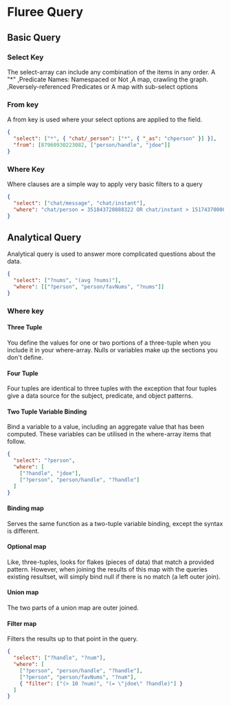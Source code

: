 # Fluree Query
## Basic Query
### Select Key
The select-array can include any combination of the items in any order. A "*"
,Predicate Names: Namespaced or Not
,A map, crawling the graph.
,Reversely-referenced Predicates
or A map with sub-select options
### From key
A from key is used where your select options are applied to the field.
``` json
{
  "select": ["*", { "chat/_person": ["*", { "_as": "chperson" }] }],
  "from": [87960930223082, ["person/handle", "jdoe"]]
}
```
### Where Key
Where clauses are a simple way to apply very basic filters to a query
``` json
{
  "select": ["chat/message", "chat/instant"],
  "where": "chat/person = 351843720888322 OR chat/instant > 1517437000000"
}

```

## Analytical Query
Analytical query is used to answer more complicated questions about the data.
``` json
{
  "select": ["?nums", "(avg ?nums)"],
  "where": [["?person", "person/favNums", "?nums"]]
}
```
### Where key
#### Three Tuple
You define the values for one or two portions of a three-tuple when you include it in your where-array. Nulls or variables make up the sections you don't define.
#### Four Tuple
Four tuples are identical to three tuples with the exception that four tuples give a data source for the subject, predicate, and object patterns.
#### Two Tuple Variable Binding
Bind a variable to a value, including an aggregate value that has been computed. These variables can be utilised in the where-array items that follow.
``` json
{
  "select": "?person",
  "where": [
    ["?handle", "jdoe"],
    ["?person", "person/handle", "?handle"]
  ]
}
```
#### Binding map	
Serves the same function as a two-tuple variable binding, except the syntax is different.
#### Optional map	
Like, three-tuples, looks for flakes (pieces of data) that match a provided pattern. However, when joining the results of this map with the queries existing resultset, will simply bind null if there is no match (a left outer join).
#### Union map	
The two parts of a union map are outer joined.
#### Filter map	
Filters the results up to that point in the query.
``` json
{
  "select": ["?handle", "?num"],
  "where": [
    ["?person", "person/handle", "?handle"],
    ["?person", "person/favNums", "?num"],
    { "filter": ["(> 10 ?num)", "(= \"jdoe\" ?handle)"] }
  ]
}
```

